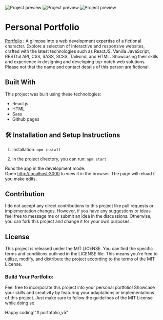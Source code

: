 ![Project preview](https://github.com/catherineisonline/minimalistic-developer-portfolio/blob/main/public/project-preview.png?raw=true)
![Project preview](https://github.com/catherineisonline/minimalistic-developer-portfolio/blob/main/public/project-preview-3.png?raw=true)
![Project preview](https://github.com/catherineisonline/minimalistic-developer-portfolio/blob/main/public/project-preview-2.png?raw=true)

# Personal Portfolio
<a href="https://minimalistic-developer-portfolio.vercel.app/">Portfolio</a> : A glimpse into a web development expertise of a fictional character. Explore a selection of interactive and responsive websites, crafted with the latest technologies such as ReactJS, Vanilla JavaScript, RESTful API, CSS, SASS, SCSS, Tailwind, and HTML. Showcasing their skills and experience in designing and developing top-notch web solutions. Please not that the name and contact details of this person are fictional. 


## Built With
This project was built using these technologies:
- React.js
- HTML
- Sass
- Github pages

## 🛠 Installation and Setup Instructions
1. Installation: `npm install`

2. In the project directory, you can run: `npm start`

Runs the app in the development mode.\
Open [http://localhost:3000](http://localhost:3000) to view it in the browser.
The page will reload if you make edits.

## Contribution
I do not accept any direct contributions to this project like pull requests or implementation changes. However, if you have any suggestions or ideas feel free to message me or submit an idea in the discussions. Otherwise, you can fork this project and change it for your own purposes.

## License
This project is released under the MIT LICENSE. You can find the specific terms and conditions outlined in the LICENSE file. This means you're free to utilize, modify, and distribute the project according to the terms of the MIT License.

### Build Your Portfolio:
Feel free to incorporate this project into your personal portfolio! Showcase your skills and creativity by featuring your adaptations or implementations of this project. Just make sure to follow the guidelines of the MIT License while doing so.

Happy coding!"# portafolio_v5" 
